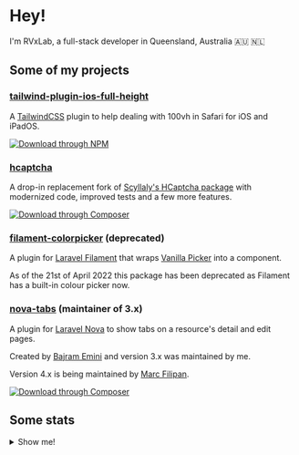 # Hey!

I'm RVxLab, a full-stack developer in Queensland, Australia 🇦🇺 🇳🇱

## Some of my projects

### [tailwind-plugin-ios-full-height](https://github.com/RVxLab/tailwind-plugin-ios-full-height)

A [TailwindCSS](https://tailwindcss.com) plugin to help dealing with 100vh in Safari for iOS and iPadOS.

[![Download through NPM](https://img.shields.io/badge/JS-npm%20i%20--D%20%40rvxlab%2Ftailwind--plugin--ios--full--height-%23F7DF1E?logo=JavaScript&style=flat-square)](https://www.npmjs.com/package/@rvxlab/tailwind-plugin-ios-full-height)

### [hcaptcha](https://github.com/RVxLab/hcaptcha)

A drop-in replacement fork of [Scyllaly's HCaptcha package](https://github.com/scyllaly/hcaptcha) with modernized code, improved tests and a few more features.

[![Download through Composer](https://img.shields.io/badge/PHP-composer%20require%20rvxlab%2Fhcaptcha-%23777BB4?logo=php&style=flat-square)](https://packagist.org/packages/RVxLab/hcaptcha)

### [filament-colorpicker](https://github.com/RVxLab/filament-colorpicker) (deprecated)

A plugin for [Laravel Filament](https://filamentadmin.com) that wraps [Vanilla Picker](https://vanilla-picker.js.org/) into a component.

As of the 21st of April 2022 this package has been deprecated as Filament has a built-in colour picker now.

### [nova-tabs](https://github.com/eminiarts/nova-tabs) (maintainer of 3.x)

A plugin for [Laravel Nova](https://nova.laravel.com) to show tabs on a resource's detail and edit pages.

Created by [Bajram Emini](https://github.com/bajramemini) and version 3.x was maintained by me.

Version 4.x is being maintained by [Marc Filipan](https://github.com/marcfilipan).

[![Download through Composer](https://img.shields.io/badge/PHP-composer%20require%20eminiarts%2Fnova--tabs-%23777BB4?logo=php&style=flat-square)](https://packagist.org/packages/eminiarts/nova-tabs)


## Some stats

<details>
  <summary>Show me!</summary>
  
  <br>
  
  ![My repo stats](https://github-readme-stats.vercel.app/api?username=rvxlab&show_icons=true)
  
  ![My most used languages](https://github-readme-stats.vercel.app/api/top-langs/?username=rvxlab)
</details>

